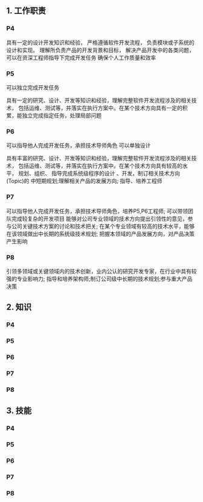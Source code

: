 ## 1. 工作职责


### P4
具有一定的设计开发知识和经验，
严格遵循软件开发流程，
负责模块或子系统的设计和实现。
理解所负责产品的开发背景和目标，
解决产品开发中的各类问题，
可以在资深工程师指导下完成开发任务
确保个人工作质量和效率

### P5
可以独立完成开发任务

具有一定的研究、设计、开发等知识和经验，理解完整软件开发流程涉及的相关技术，
包括运维、测试等，并落实在执行方案中。在某个技术方向具有一定的积累，能独立完成指定任务，处理局部问题

### P6
可以指导他人完成开发任务，承担技术导师角色
可以单独设计

具有丰富的研究、设计、开发等知识和经验，理解完整软件开发流程涉及的相关技术，
包括运维、测试等，并落实在执行方案中。在某个技术方向具有较高的水平， 规划、组织、
指导完成系统级程序的设计 、开发，制订相关技术方向(Topic)的 中短期规划;理解相关产品的发展方向; 指导、培养工程师


### P7
可以指导他人完成开发任务，承担技术导师角色，培养P5,P6工程师;
可以带领团队完成较复杂的开发项目
能够对公司专业领域的技术方向提出引领性的意见，参与公司关键技术方案的讨论和技术把关;
在某个专业领域有较高的技术水平，能够在该领域做出中长期的系统级技术规划;
把握本领域的产品发展方向，对产品决策产生影响

### P8
引领多领域或关键领域内的技术创新，业内公认的研究开发专家，在行业中具有较强的专业影响力;
指导和培养架构师;制订公司级中长期的技术规划;参与重大产品决策

## 2. 知识

### P4
### P5
### P6
### P7
### P8

## 3. 技能



### P4
### P5
### P6
### P7
### P8



